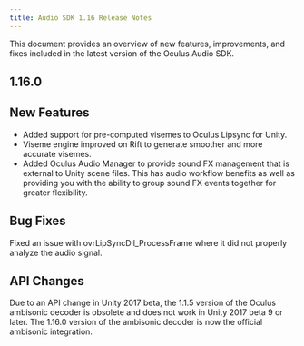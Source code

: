 ```yaml
---
title: Audio SDK 1.16 Release Notes
---
```

This document provides an overview of new features, improvements, and fixes included in the latest version of the Oculus Audio SDK.

## 1.16.0

## New Features

* Added support for pre-computed visemes to Oculus Lipsync for Unity.
* Viseme engine improved on Rift to generate smoother and more accurate visemes.
* Added Oculus Audio Manager to provide sound FX management that is external to Unity scene files. This has audio workflow benefits as well as providing you with the ability to group sound FX events together for greater flexibility. 
## Bug Fixes

Fixed an issue with ovrLipSyncDll\_ProcessFrame where it did not properly analyze the audio signal.

## API Changes

Due to an API change in Unity 2017 beta, the 1.1.5 version of the Oculus ambisonic decoder is obsolete and does not work in Unity 2017 beta 9 or later. The 1.16.0 version of the ambisonic decoder is now the official ambisonic integration.

